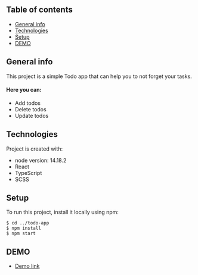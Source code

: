 ## Table of contents
* [General info](#general-info)
* [Technologies](#technologies)
* [Setup](#setup)
* [DEMO](#demo)

## General info
This project is a simple Todo app that can help you to not forget your tasks.

#### Here you can:
* Add todos
* Delete todos
* Update todos
	
## Technologies
Project is created with:
* node version: 14.18.2
* React
* TypeScript
* SCSS
	
## Setup
To run this project, install it locally using npm:

```
$ cd ../todo-app
$ npm install
$ npm start
```

## DEMO
* [Demo link](https://4ebupel.github.io/todo-app/)
